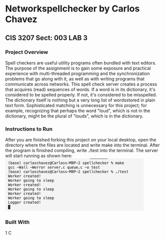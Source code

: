 # Networkspellchecker by Carlos Chavez
## CIS 3207 Sect: 003 LAB 3
### Project Overview
Spell checkers are useful utility programs often bundled with text editors. The purpose of the assignment is to gain some exposure and practical experience with multi-threaded programming and the synchronization problems that go along with it, as well as with writing programs that communicate across networks. This spell check server creates a process that acquires (read) sequences of words. If a word is in its dictionary, it's considered to be spelled properly. If not, it's considered to be misspelled. The dictionary itself is nothing but a very long list of wordsstored in plain text form. Sophisticated matching is unnecessary for this project; for example, recognizing that perhaps the word "loud", which is not in the dictionary, might be the plural of "louds", which is in the dictionary.
### Instructions to Run
After you are finished forking this project on your local desktop, open the directory where the files are located and write make into the terminal. After the program is finished compiling, write ./test into the terminal. The server will start running as shown here:
![Image of make and test cmnd](https://github.com/almightmustang1998/networkspellchecker/blob/main/images/programcomp.png)

### Built With
1 C

